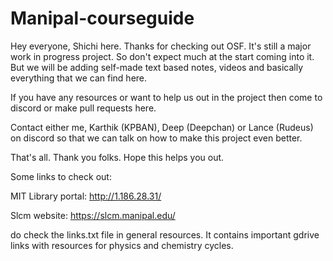 # Manipal-courseguide

Hey everyone, Shichi here. Thanks for checking out OSF. It's still a major work in progress project. So don't expect much at the start coming into it. But we will be adding self-made text based notes, videos and basically everything that we can find here. 

If you have any resources or want to help us out in the project then come to discord or make pull requests here. 

Contact either me, Karthik (KPBAN), Deep (Deepchan) or Lance (Rudeus) on discord so that we can talk on how to make this project even better. 

That's all. Thank you folks. Hope this helps you out.

Some links to check out:

MIT Library portal: http://1.186.28.31/

Slcm website: https://slcm.manipal.edu/

do check the links.txt file in general resources. It contains important gdrive links with resources for physics and chemistry cycles.
